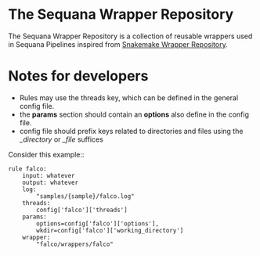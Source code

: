 # The Sequana Wrapper Repository

The Sequana Wrapper Repository is a collection of reusable wrappers used in Sequana Pipelines inspired from [Snakemake Wrapper Repository](https://github.com/snakemake/snakemake-wrappers/).



# Notes for developers


- Rules may use the threads key, which can be defined in the general config file.
- the **params** section should contain an **options** also define in the config
  file.
- config file should prefix keys related to directories and files using the *_directory* or *_file* suffices


Consider this example:: 

    rule falco:
        input: whatever
        output: whatever
        log:
            "samples/{sample}/falco.log"
        threads:
            config['falco']['threads']
        params:
            options=config['falco']['options'],
            wkdir=config['falco']['working_directory']
        wrapper:
            "falco/wrappers/falco"


